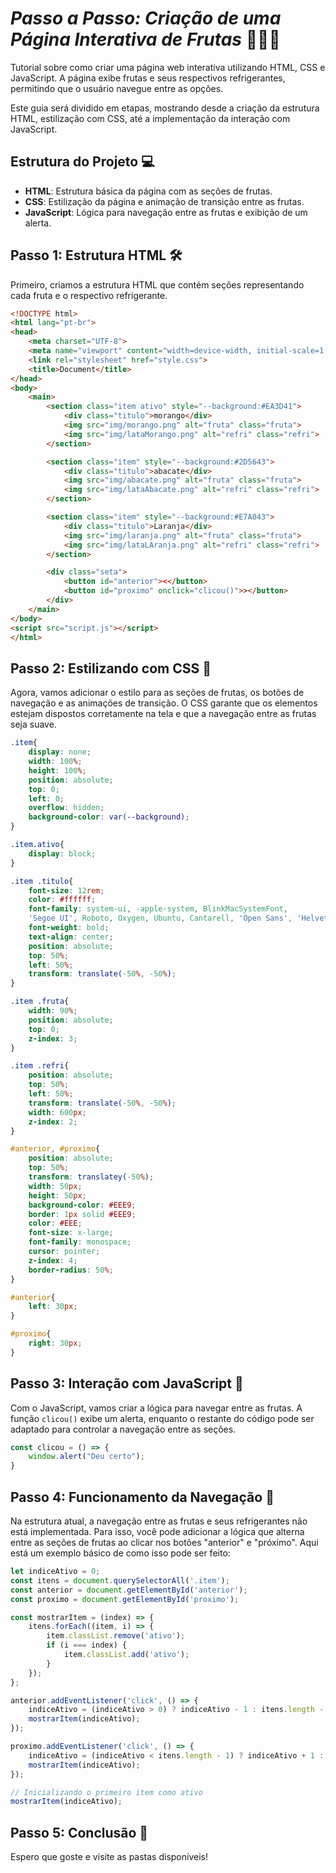 # _Passo a Passo: Criação de uma Página Interativa de Frutas_ 🍓🍊🥑

Tutorial sobre como criar uma página web interativa utilizando HTML, CSS e JavaScript. A página exibe frutas e seus respectivos refrigerantes, permitindo que o usuário navegue entre as opções.

Este guia será dividido em etapas, mostrando desde a criação da estrutura HTML, estilização com CSS, até a implementação da interação com JavaScript.

## Estrutura do Projeto 💻

* **HTML**: Estrutura básica da página com as seções de frutas.
* **CSS**: Estilização da página e animação de transição entre as frutas.
* **JavaScript**: Lógica para navegação entre as frutas e exibição de um alerta.

## Passo 1: Estrutura HTML 🛠️

Primeiro, criamos a estrutura HTML que contém seções representando cada fruta e o respectivo refrigerante.

```html
<!DOCTYPE html>
<html lang="pt-br">
<head>
    <meta charset="UTF-8">
    <meta name="viewport" content="width=device-width, initial-scale=1.0">
    <link rel="stylesheet" href="style.css">
    <title>Document</title>
</head>
<body>
    <main>
        <section class="item ativo" style="--background:#EA3D41">
            <div class="titulo">morango</div>
            <img src="img/morango.png" alt="fruta" class="fruta">
            <img src="img/lataMorango.png" alt="refri" class="refri">
        </section>

        <section class="item" style="--background:#2D5643">
            <div class="titulo">abacate</div>
            <img src="img/abacate.png" alt="fruta" class="fruta">
            <img src="img/lataAbacate.png" alt="refri" class="refri">
        </section>

        <section class="item" style="--background:#E7A043">
            <div class="titulo">Laranja</div>
            <img src="img/laranja.png" alt="fruta" class="fruta">
            <img src="img/lataLAranja.png" alt="refri" class="refri">
        </section>

        <div class="seta">
            <button id="anterior"><</button>
            <button id="proximo" onclick="clicou()">></button>
        </div>
    </main>
</body>
<script src="script.js"></script>
</html>
```

## Passo 2: Estilizando com CSS 🎨

Agora, vamos adicionar o estilo para as seções de frutas, os botões de navegação e as animações de transição. O CSS garante que os elementos estejam dispostos corretamente na tela e que a navegação entre as frutas seja suave.

```css
.item{
    display: none;
    width: 100%;
    height: 100%;
    position: absolute;
    top: 0;
    left: 0;
    overflow: hidden;
    background-color: var(--background);
}

.item.ativo{
    display: block;
}

.item .titulo{
    font-size: 12rem;
    color: #ffffff;
    font-family: system-ui, -apple-system, BlinkMacSystemFont,
    'Segoe UI', Roboto, Oxygen, Ubuntu, Cantarell, 'Open Sans', 'Helvetica Neue', sans-serif;
    font-weight: bold;
    text-align: center;
    position: absolute;
    top: 50%;
    left: 50%;
    transform: translate(-50%, -50%);
}

.item .fruta{
    width: 90%;
    position: absolute;
    top: 0;
    z-index: 3;
}

.item .refri{
    position: absolute;
    top: 50%;
    left: 50%;
    transform: translate(-50%, -50%);
    width: 600px;
    z-index: 2;
}

#anterior, #proximo{
    position: absolute;
    top: 50%;
    transform: translatey(-50%);
    width: 50px;
    height: 50px;
    background-color: #EEE9;
    border: 1px solid #EEE9;
    color: #EEE;
    font-size: x-large;
    font-family: monospace;
    cursor: pointer;
    z-index: 4;
    border-radius: 50%;
}

#anterior{
    left: 30px;
}

#proximo{
    right: 30px;
}
```

## Passo 3: Interação com JavaScript 🚀

Com o JavaScript, vamos criar a lógica para navegar entre as frutas. A função `clicou()` exibe um alerta, enquanto o restante do código pode ser adaptado para controlar a navegação entre as seções.

```javascript
const clicou = () => {
    window.alert("Deu certo");
}
```

## Passo 4: Funcionamento da Navegação 🔄

Na estrutura atual, a navegação entre as frutas e seus refrigerantes não está implementada. Para isso, você pode adicionar a lógica que alterna entre as seções de frutas ao clicar nos botões "anterior" e "próximo". Aqui está um exemplo básico de como isso pode ser feito:

```javascript
let indiceAtivo = 0;
const itens = document.querySelectorAll('.item');
const anterior = document.getElementById('anterior');
const proximo = document.getElementById('proximo');

const mostrarItem = (index) => {
    itens.forEach((item, i) => {
        item.classList.remove('ativo');
        if (i === index) {
            item.classList.add('ativo');
        }
    });
};

anterior.addEventListener('click', () => {
    indiceAtivo = (indiceAtivo > 0) ? indiceAtivo - 1 : itens.length - 1;
    mostrarItem(indiceAtivo);
});

proximo.addEventListener('click', () => {
    indiceAtivo = (indiceAtivo < itens.length - 1) ? indiceAtivo + 1 : 0;
    mostrarItem(indiceAtivo);
});

// Inicializando o primeiro item como ativo
mostrarItem(indiceAtivo);
```

## Passo 5: Conclusão 🎉

Espero que goste e visite as pastas disponíveis!
